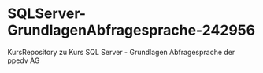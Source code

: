 # SQLServer-GrundlagenAbfragesprache-242956
KursRepository zu Kurs SQL Server - Grundlagen Abfragesprache der ppedv AG
